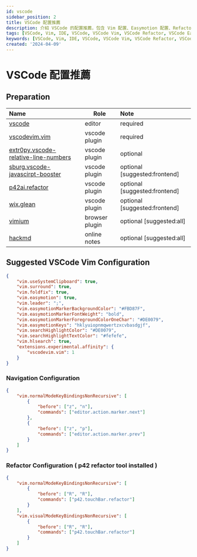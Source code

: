 ```yaml
---
id: vscode
sidebar_position: 2
title: VSCode 配置推薦
description: 介紹 VSCode 的配置推薦，包含 Vim 配置、Easymotion 配置、Refactor 配置
tags: [VSCode, Vim, IDE, VSCode, VSCode Vim, VSCode Refactor, VSCode Easymotion]
keywords: [VSCode, Vim, IDE, VSCode, VSCode Vim, VSCode Refactor, VSCode Easymotion]
created: '2024-04-09'
---
```


# VSCode 配置推薦

## Preparation

| Name                                                                                                                             | Role           | Note                          |
| :------------------------------------------------------------------------------------------------------------------------------- | -------------- | :---------------------------- |
| [vscode](https://code.visualstudio.com/)                                                                                         | editor         | required                      |
| [vscodevim.vim](https://marketplace.visualstudio.com/items?itemName=vscodevim.vim)                                               | vscode plugin  | required                      |
| [extr0py.vscode-relative-line-numbers](https://marketplace.visualstudio.com/items?itemName=extr0py.vscode-relative-line-numbers) | vscode plugin  | optional                      |
| [sburg.vscode-javascirpt-booster](https://marketplace.visualstudio.com/items?itemName=sburg.vscode-javascript-booster)           | vscode plugin  | optional [suggested:frontend] |
| [p42ai.refactor](https://marketplace.visualstudio.com/items?itemName=p42ai.refactor&ssr=false#overview)                          | vscode plugin  | optional [suggested:frontend] |
| [wix.glean](https://marketplace.visualstudio.com/items?itemName=wix.glean)                                                       | vscode plugin  | optional [suggested:frontend] |
| [vimium](https://chrome.google.com/webstore/detail/vimium/dbepggeogbaibhgnhhndojpepiihcmeb)                                      | browser plugin | optional [suggested:all]      |
| [hackmd](https://hackmd.io)                                                                                                      | online notes   | optional [suggested:all]      |

## Suggested VSCode Vim Configuration

```json title="settings.json"
{
    "vim.useSystemClipboard": true,
    "vim.surround": true,
    "vim.foldfix": true,
    "vim.easymotion": true,
    "vim.leader": ";",
    "vim.easymotionMarkerBackgroundColor": "#FBD87F",
    "vim.easymotionMarkerFontWeight": "bold",
    "vim.easymotionMarkerForegroundColorOneChar": "#DE0079",
    "vim.easymotionKeys": "hklyuiopnmqwertzxcvbasdgjf",
    "vim.searchHighlightColor": "#DE0079",
    "vim.searchHighlightTextColor": "#fefefe",
    "vim.hlsearch": true,
    "extensions.experimental.affinity": {
        "vscodevim.vim": 1
    }
}
```

### Navigation Configuration

```json title="settings.json"
{
    "vim.normalModeKeyBindingsNonRecursive": [
        {
            "before": ["z", "n"],
            "commands": ["editor.action.marker.next"]
        },
        {
            "before": ["z", "p"],
            "commands": ["editor.action.marker.prev"]
        }
    ]
}
```

### Refactor Configuration ( p42 refactor tool installed )

```json title="settings.json"
{
    "vim.normalModeKeyBindingsNonRecursive": [
        {
            "before": ["R", "R"],
            "commands": ["p42.touchBar.refactor"]
        }
    ],
    "vim.visualModeKeyBindingsNonRecursive": [
        {
            "before": ["R", "R"],
            "commands": ["p42.touchBar.refactor"]
        }
    ]
}
```
